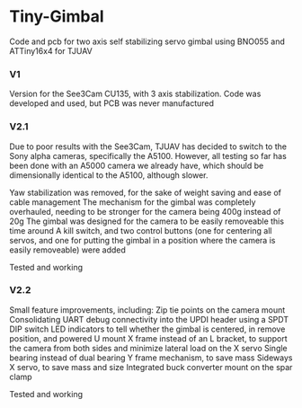 # Tiny-Gimbal
Code and pcb for two axis self stabilizing servo gimbal using BNO055 and ATTiny16x4 for TJUAV

### V1 
Version for the See3Cam CU135, with 3 axis stabilization. Code was developed and used, but PCB was never manufactured

### V2.1
Due to poor results with the See3Cam, TJUAV has decided to switch to the Sony alpha cameras, specifically the A5100. However, all testing so far has been done with an A5000 camera we already have, which should be dimensionally identical to the A5100, although slower.

Yaw stabilization was removed, for the sake of weight saving and ease of cable management
The mechanism for the gimbal was completely overhauled, needing to be stronger for the camera being 400g instead of 20g
The gimbal was designed for the camera to be easily removeable this time around
A kill switch, and two control buttons (one for centering all servos, and one for putting the gimbal in a position where the camera is easily removeable) were added

Tested and working

### V2.2
Small feature improvements, including:
Zip tie points on the camera mount
Consolidating UART debug connectivity into the UPDI header using a SPDT DIP switch
LED indicators to tell whether the gimbal is centered, in remove position, and powered
U mount X frame instead of an L bracket, to support the camera from both sides and minimize lateral load on the X servo
Single bearing instead of dual bearing Y frame mechanism, to save mass
Sideways X servo, to save mass and size
Integrated buck converter mount on the spar clamp

Tested and working
